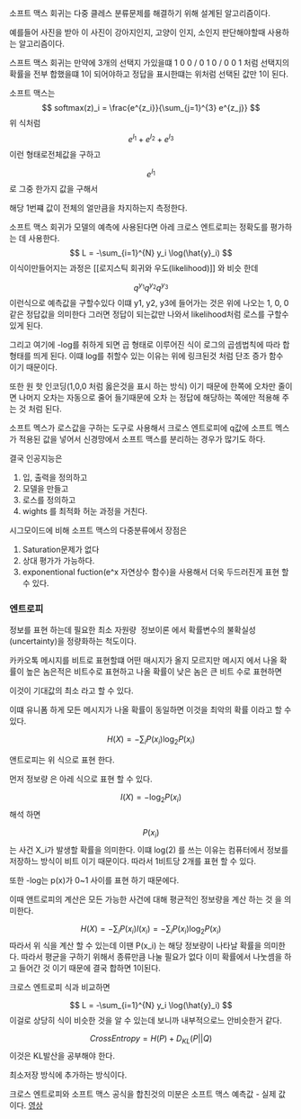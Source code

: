 소프트 맥스 회귀는 다중 클레스 분류문제를 해결하기 위해 설계된 알고리즘이다.

예를들어 사진을 받아 이 사진이 강아지인지, 고양이 인지, 소인지 판단해야할때 사용하는 알고리즘이다.

스프트 맥스 회귀는
만약에 3개의 선택지 가있을떄
1 0 0 / 0 1 0 / 0 0 1 처럼 선택지의 확률을 전부 합했을떄 1이 되어야하고 
정답을 표시한떄는 위처럼 선택된 값만 1이 된다.

소프트 맥스는 
$$
softmax(z)_i = \frac{e^{z_i}}{\sum_{j=1}^{3} e^{z_j}}
$$
위 식처럼
$$
e^{l_1} + e^{l_2} + e^{l_3}
$$
이런 형태로전체값을 구하고

$$
e^{l_1}
$$
로 그중 한가지 값을 구해서

해당 1번쨰 값이 전체의 얼만큼을 차지하는지 측정한다.


소프트 맥스 회귀가 모델의 예측에 사용된다면
아레 크로스 엔트로피는 정확도를 평가하는 데 사용한다.
$$
L = -\sum_{i=1}^{N} y_i \log(\hat{y}_i)
$$
이식이만들어지는 과정은 [[로지스틱 회귀와 우도(likelihood)]] 와 비슷 한데

$$
q^{y_1} q^{y_2} q^{y_3}
$$
이런식으로 예측값을 구할수있다
이떄 y1, y2, y3에 들어가는 것은 위에 나오는 1, 0, 0 같은 정답값을 의미한다
그러면 정답이 되는값만 나와서 likelihood처럼 로스를 구할수 있게 된다.

그리고 여기에  -log를 취하게 되면
곱 형태로 이루어진 식이 로그의 곱셈법칙에 따라 합형태를 띄게 된다.  이떄 log를 취할수 있는 이유는  위에 링크된것 처럼 단조 증가 함수 이기 때문이다.

또한 원 핫 인코딩(1,0,0 처럼 옳은것을 표시 하는 방식) 이기 때문에 한쪽에 오차만 줄이면 나머지 오차는 자동으로 줄어 들기때문에 오차 는 정답에 해당하는 쪽에만 적용해 주는 것 처럼 된다.


소프트 멕스가 로스값을 구하는 도구로 사용해서
크로스 엔트로피에 q값에 소프트 멕스가 적용된 값을 넣어서 신경망에서 소프트 맥스를 분리하는 경우가 많기도 하다.


결국 인공지능은
1. 입, 출력을 정의하고
2. 모델을 만들고
3. 로스를 정의하고
4. wights 를 최적화
허눈 과정을 거친다.


시그모이드에 비해 소프트 맥스의 다중분류에서 장점은
1. Saturation문제가 없다
2. 상대 평가가 가능하다.
3. exponentional fuction(e^x 자연상수 함수)을 사용해서 더욱 두드러진게 표현 할수 있다.


### 엔트로피
정보를 표현 하는데 필요한 최소 자원량
 정보이론 에서 확률변수의 불확실성(uncertainty)을 정량화하는 척도이다.


카카오톡 메시지를 비트로 표현할떄 어떤 매시지가 올지 모르지만
메시지 에서 나올 확률이 높은 놈은적은 비트수로 표현하고
나올 확률이 낮은 놈은 큰 비트 수로 표현하면

이것이 기대값의 최소 라고 할 수 있다.

이떄 유니폼 하게 모든 메시지가 나올 확률이 동일하면
이것을 최악의 확률 이라고 할 수 있다.

$$
H(X) = -\sum_{i} P(x_i) \log_2 P(x_i)
$$

앤트로피는 위 식으로 표현 한다.

먼저 정보량 은 아레 식으로 표현 할 수 있다.

$$
I(X) = -\log_2 P(x_i)
$$
해석 하면

$$
P(x_i)
$$
는 사건 X_i가 발생할 확률을 의미한다.
이떄 log(2) 를 쓰는 이유는 컴퓨터에서 정보를 저장하느 방식이 비트 이기 때문이다.
따라서 1비트당 2개를 표현 할 수 있다.

또한 -log는 p(x)가 0~1 사이를 표현 하기 때문에다.

이때 앤트로피의 계산은 모든 가능한 사건에 대해 평균적인 정보량을 계산 하는 것 을 의미한다.

$$
H(X) = -\sum_{i} P(x_i) I(x_i) = -\sum_{i} P(x_i) \log_2 P(x_i)
$$
따라서 위 식을 계산 할 수 있는데
이땐 P(x_i) 는 해당 정보량이 나타날 확률을 의미한다.
따라서 평균을 구하기 위해서 종류만큼 나눌 필요가 없다 이미 확률에서 나눗셈을 하고 들어간 것 이기 때문에
결국 합하면 1이된다.

크로스 엔트로피 식과 비교하면

$$
L = -\sum_{i=1}^{N} y_i \log(\hat{y}_i)
$$
이걸로 상당히 식이 비슷한 것을 알 수 있는데
보니까 내부적으로느 안비슷한거 같다.


$$
CrossEntropy = H(P) + D_{KL}(P||Q)
$$
이것은 KL발산을 공부해야 한다.

최소저장 방식에 추가하는 방식이다.


크로스 엔트로피와 소프트 맥스 공식을 합친것의 미분은
소프트 맥스 예측값 - 실제 값 이다.
[영상](https://youtu.be/KJJL9_mlMXA?si=ngitVxDiy0Bz5oYg)
